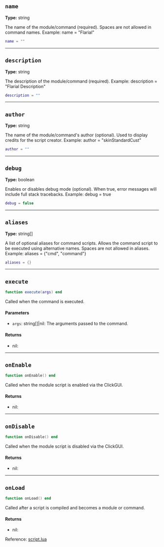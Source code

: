 ## `name`
**Type:** string

The name of the module/command (required).
Spaces are not allowed in command names.
Example: name = "Flarial"

```lua
name = ""
```

-----

## `description`
**Type:** string

The description of the module/command (required).
Example: description = "Flarial Description"

```lua
description = ""
```

-----

## `author`
**Type:** string

The name of the module/command's author (optional).
Used to display credits for the script creator.
Example: author = "skinStandardCust"

```lua
author = ""
```

-----

## `debug`
**Type:** boolean

Enables or disables debug mode (optional).
When true, error messages will include full stack tracebacks.
Example: debug = true

```lua
debug = false
```

-----

## `aliases`
**Type:** string[]

A list of optional aliases for command scripts.
Allows the command script to be executed using alternative names.
Spaces are not allowed in aliases.
Example: aliases = {"cmd", "command"}

```lua
aliases = {}
```

-----

## `execute`
```lua
function execute(args) end
```
Called when the command is executed.

#### Parameters
- `args`: string[]|nil: The arguments passed to the command.
#### Returns
- nil: 

-----

## `onEnable`
```lua
function onEnable() end
```
Called when the module script is enabled via the ClickGUI.

#### Returns
- nil: 

-----

## `onDisable`
```lua
function onDisable() end
```
Called when the module script is disabled via the ClickGUI.

#### Returns
- nil: 

-----

## `onLoad`
```lua
function onLoad() end
```
Called after a script is compiled and becomes a module or command.

#### Returns
- nil:

Reference: [script.lua](https://github.com/flarialmc/scripting-wiki/tree/main/autocomplete/script.lua)